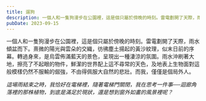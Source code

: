 ```yaml
---
title: 遛狗
description: 一個人和一隻狗漫步在公園裡，這是個只屬於傍晚的時刻。雷電劃開了天際，雨水傾盆而下。熹微的陽光與雲朵的交織，彷彿塵土揚起的……
pubDate: 2023-09-15
---
```


一個人和一隻狗漫步在公園裡，這是個只屬於傍晚的時刻。雷電劃開了天際，雨水傾盆而下。熹微的陽光與雲朵的交織，彷彿塵土揚起的黃沙紋理，似末日前的序幕。轉過身來，是烏雲佈滿藍天的景色，呈現出一種淒涼的氛圍。雨水沖刷著大地，擦亮了不起眼的物件，鮮潔的世界配上這不尋常的天色，及地表上生物面對這般模樣仍然不服輸的倔強，不由得佩服大自然的悲壯。而我，僅僅是個局外人。

*這場雨結束之時，我恰好在電梯裡，隨著電梯門關閉，我在思考一件事──迴廊角落裡的那株植物，到底是滿足於現狀，還是想到窗外如畫的風景裡呢？*
